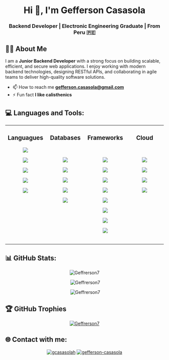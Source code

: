 <h1 align="center">Hi 👋, I'm Gefferson Casasola</h1>
<h3 align="center">Backend Developer | Electronic Engineering Graduate | From Peru 🇵🇪</h3>

## 👨‍💻 About Me

I am a **Junior Backend Developer** with a strong focus on building scalable, efficient, and secure web applications. I enjoy working with modern backend technologies, designing RESTful APIs, and collaborating in agile teams to deliver high-quality software solutions.

- 📫 How to reach me **gefferson.casasola@gmail.com**
- ⚡ Fun fact **I like calisthenics**

## 💻 Languages and Tools:
<table align="center"><tr><td valign="top" width="25%" align="center">

### Languagues  
<div align="center">  
  <p><a href="https://www.python.org" target="_blank" rel="noreferrer"> <img src="https://img.shields.io/badge/Python-FFD43B?style=for-the-badge&logo=python&logoColor=blue"/></a></p><p><a href="https://developer.mozilla.org/en-US/docs/Web/JavaScript" target="_blank" rel="noreferrer"> <img src="https://img.shields.io/badge/JavaScript-323330?style=for-the-badge&logo=javascript&logoColor=F7DF1E"/> </a></p><p><a href="https://www.typescriptlang.org/docs/" target="_blank" rel="noreferrer"> <img src="https://img.shields.io/badge/TypeScript-007ACC?style=for-the-badge&logo=typescript&logoColor=white"/> </a></p><p><a href="https://www.w3.org/html/" target="_blank" rel="noreferrer"> <img src="https://img.shields.io/badge/HTML5-E34F26?style=for-the-badge&logo=html5&logoColor=white"/> </a></p><p><a href="https://www.w3schools.com/css/" target="_blank" rel="noreferrer"> <img src="https://img.shields.io/badge/CSS3-1572B6?style=for-the-badge&logo=css3&logoColor=white"/> </a></p>
</div>

</td><td valign="top" width="25%" align="center">

  
  
### Databases
<div align="center" style="padding:15px">  
  <p><a href="https://www.mysql.com/" target="_blank" rel="noreferrer"> <img src="https://img.shields.io/badge/MySQL-005C84?style=for-the-badge&logo=mysql&logoColor=white"/> </a></p>
  <p><a href="https://www.mongodb.com/" target="_blank" rel="noreferrer"> <img src="https://img.shields.io/badge/MongoDB-4EA94B?style=for-the-badge&logo=mongodb&logoColor=white"/> </a></p>
  <p><a href="https://www.postgresql.org/" target="_blank" rel="noreferrer"> <img src="https://img.shields.io/badge/PostgreSQL-316192?style=for-the-badge&logo=postgresql&logoColor=white" /> </a></p>
  <p><a href="https://supabase.com/" target="_blank" rel="noreferrer"> <img src="https://img.shields.io/badge/Supabase-181818?style=for-the-badge&logo=supabase&logoColor=white" /> </a> </p>
  <p><a href="https://redis.io/" target="_blank" rel="noreferrer"> <img src="https://img.shields.io/badge/Redis-DC382D?style=for-the-badge&logo=redis&logoColor=white" /> </a> </p>
</div>

  
  
</td><td valign="top" width="25%" align="center">
  
### Frameworks
<div align="center" style="padding:15px">  
  <p><a href="https://www.djangoproject.com/" target="_blank" rel="noreferrer"> <img src="https://img.shields.io/badge/Django-092E20?style=for-the-badge&logo=django&logoColor=green"/> </a></p>
  <p><a href="https://www.django-rest-framework.org/" target="_blank" rel="noreferrer"> <img src="https://img.shields.io/badge/django%20rest-ff1709?style=for-the-badge&logo=django&logoColor=white"/> </a></p>
  <p><a href="https://fastapi.tiangolo.com/" target="_blank" rel="noreferrer"> <img src="https://img.shields.io/badge/fastapi-109989?style=for-the-badge&logo=FASTAPI&logoColor=white"/> </a></p>
  <p><a href="https://flask.palletsprojects.com/" target="_blank" rel="noreferrer"> <img src="https://img.shields.io/badge/Flask-000000?style=for-the-badge&logo=flask&logoColor=white"/></a></p>
  <p><a href="https://nodejs.org" target="_blank" rel="noreferrer"> <img src="https://img.shields.io/badge/Node%20js-339933?style=for-the-badge&logo=nodedotjs&logoColor=white"/> </a></p>
  <p><a href="https://expressjs.com" target="_blank" rel="noreferrer"> <img src="https://img.shields.io/badge/Express%20js-000000?style=for-the-badge&logo=express&logoColor=white"/> </a></p>
  <p><a href="https://react.dev/" target="_blank" rel="noreferrer"><img src="https://img.shields.io/badge/React-20232A?style=for-the-badge&logo=react&logoColor=61DAFB" /></a></p> 
  <p><a href="https://beta.nextjs.org/docs" target="_blank" rel="noreferrer"> <img src="https://img.shields.io/badge/next%20js-000000?style=for-the-badge&logo=nextdotjs&logoColor=white"/> </a></p>
</div>
  
  
 
</td><td valign="top" width="25%" align="center">
  
### Cloud
<div align="center" style="padding:15px">  
  <p><a href="https://aws.amazon.com" target="_blank" rel="noreferrer"> <img src="https://img.shields.io/badge/Amazon_AWS-FF9900?style=for-the-badge&logo=amazonaws&logoColor=white"/> </a></p>
  <p><a href="https://railway.app/" target="_blank" rel="noreferrer"> <img src="https://img.shields.io/badge/Railway-131415?style=for-the-badge&logo=railway&logoColor=white"/> </a></p>
  <p><a href="https://vercel.com/" target="_blank" rel="noreferrer"> <img src="https://img.shields.io/badge/Vercel-000000?style=for-the-badge&logo=vercel&logoColor=white"/> </a> </p>
  <p><a href="https://www.heroku.com/" target="_blank" rel="noreferrer"> <img src="https://img.shields.io/badge/Heroku-430098?style=for-the-badge&logo=heroku&logoColor=white"/></a></p>
</div>
  
</td></tr></table>  



## 📊 GitHub Stats:
<p align="center"><img src="https://github-readme-stats-sigma-five.vercel.app/api/top-langs?username=Geffrerson7&show_icons=true&locale=en&layout=compact" alt="Geffrerson7" /></p>

<p align="center" >&nbsp;<img src="https://github-readme-stats-sigma-five.vercel.app/api?username=Geffrerson7&show_icons=true&locale=en" alt="Geffrerson7" /></p>

<p align="center">&nbsp;<img src="https://github-readme-streak-stats.herokuapp.com/?user=Geffrerson7&" alt="Geffrerson7" /></p>

## 🏆 GitHub Trophies
<p align="center"> <a href="https://github.com/ryo-ma/github-profile-trophy"><img src="https://github-profile-trophy.vercel.app/?username=Geffrerson7" alt="Geffrerson7" /></a> </p>

## 🌐 Contact with me:
<p align="center">
<a href="https://t.me/gcasasolah" target="blank"><img align="center" src="https://img.shields.io/badge/Telegram-2CA5E0?style=for-the-badge&logo=telegram&logoColor=white" alt="gcasasolah"/></a>
<a href="https://linkedin.com/in/gefferson-casasola" target="blank"><img align="center" src="https://img.shields.io/badge/LinkedIn-0077B5?style=for-the-badge&logo=linkedin&logoColor=white" alt="gefferson-casasola"/></a>
</p>

